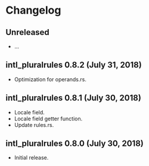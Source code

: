 # Changelog

## Unreleased

  - …

## intl_pluralrules 0.8.2 (July 31, 2018)

  - Optimization for operands.rs.

## intl_pluralrules 0.8.1 (July 30, 2018)

  - Locale field.
  - Locale field getter function.
  - Update rules.rs.

## intl_pluralrules 0.8.0 (July 30, 2018)

  - Initial release.